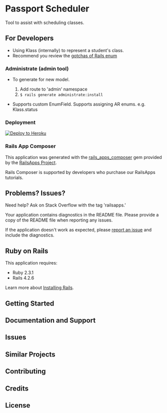 Passport Scheduler
================

Tool to assist with scheduling classes.


For Developers
-----------------

- Using Klass (internally) to represent a student's class.
- Recommend you review the [gotchas of Rails enum](https://hackhands.com/ruby-on-enums-queries-and-rails-4-1/)

### Administrate (admin tool)

- To generate for new model.
  1. Add route to 'admin' namespace
  2. `$ rails generate administrate:install`

- Supports custom EnumField.  Supports assigning AR enums. e.g. Klass.status

### Deployment

[![Deploy to Heroku](https://www.herokucdn.com/deploy/button.png)](https://heroku.com/deploy)

### Rails App Composer

This application was generated with the [rails_apps_composer](https://github.com/RailsApps/rails_apps_composer) gem
provided by the [RailsApps Project](http://railsapps.github.io/).

Rails Composer is supported by developers who purchase our RailsApps tutorials.

Problems? Issues?
-----------

Need help? Ask on Stack Overflow with the tag 'railsapps.'

Your application contains diagnostics in the README file. Please provide a copy of the README file when reporting any issues.

If the application doesn't work as expected, please [report an issue](https://github.com/RailsApps/rails_apps_composer/issues)
and include the diagnostics.

Ruby on Rails
-------------

This application requires:

- Ruby 2.3.1
- Rails 4.2.6

Learn more about [Installing Rails](http://railsapps.github.io/installing-rails.html).

Getting Started
---------------

Documentation and Support
-------------------------

Issues
-------------

Similar Projects
----------------

Contributing
------------

Credits
-------

License
-------
